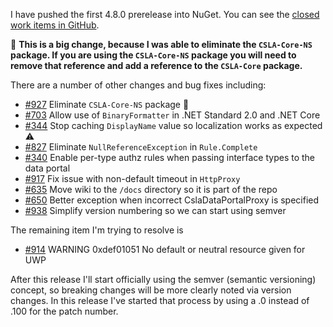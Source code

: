I have pushed the first 4.8.0 prerelease into NuGet. You can see the [closed work items in GitHub](https://github.com/MarimerLLC/csla/milestone/27?closed=1).

🛑 **This is a big change, because I was able to eliminate the `CSLA-Core-NS` package. If you are using the `CSLA-Core-NS` package you will need to remove that reference and add a reference to the `CSLA-Core` package.**

There are a number of other changes and bug fixes including:

* [#927](https://github.com/MarimerLLC/csla/issues/927) Eliminate `CSLA-Core-NS` package 🛑
* [#703](https://github.com/MarimerLLC/csla/issues/703) Allow use of `BinaryFormatter` in .NET Standard 2.0 and .NET Core
* [#344](https://github.com/MarimerLLC/csla/issues/344) Stop caching `DisplayName` value so localization works as expected ⚠
* [#827](https://github.com/MarimerLLC/csla/issues/827) Eliminate `NullReferenceException` in `Rule.Complete`
* [#340](https://github.com/MarimerLLC/csla/issues/340) Enable per-type authz rules when passing interface types to the data portal
* [#917](https://github.com/MarimerLLC/csla/issues/917) Fix issue with non-default timeout in `HttpProxy`
* [#635](https://github.com/MarimerLLC/csla/issues/635) Move wiki to the `/docs` directory so it is part of the repo
* [#650](https://github.com/MarimerLLC/csla/issues/650) Better exception when incorrect CslaDataPortalProxy is specified 
* [#938](https://github.com/MarimerLLC/csla/issues/938) Simplify version numbering so we can start using semver

The remaining item I'm trying to resolve is 

* [#914](https://github.com/MarimerLLC/csla/issues/914) WARNING 0xdef01051 No default or neutral resource given for UWP

After this release I'll start officially using the semver (semantic versioning) concept, so breaking changes will be more clearly noted via version changes. In this release I've started that process by using a .0 instead of .100 for the patch number. 
